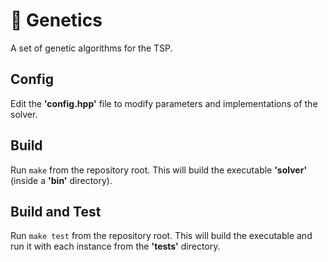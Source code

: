 # 🧬 Genetics
A set of genetic algorithms for the TSP.

## Config
Edit the __'config.hpp'__ file to modify parameters and implementations of the solver.

## Build
Run `make` from the repository root. This will build the executable __'solver'__ (inside a __'bin'__ directory).

## Build and Test
Run `make test` from the repository root. This will build the executable and run it with each instance from the __'tests'__ directory.